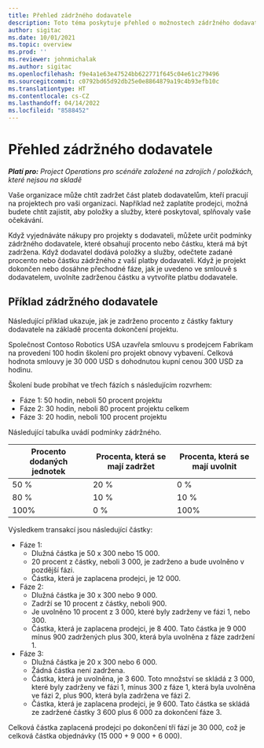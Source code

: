 ```yaml
---
title: Přehled zádržného dodavatele
description: Toto téma poskytuje přehled o možnostech zádržného dodavatele.
author: sigitac
ms.date: 10/01/2021
ms.topic: overview
ms.prod: ''
ms.reviewer: johnmichalak
ms.author: sigitac
ms.openlocfilehash: f9e4a1e63e47524bb622771f645c04e61c279496
ms.sourcegitcommit: c0792bd65d92db25e0e8864879a19c4b93efb10c
ms.translationtype: HT
ms.contentlocale: cs-CZ
ms.lasthandoff: 04/14/2022
ms.locfileid: "8588452"
---
```

# <a name="vendor-retention-overview"></a>Přehled zádržného dodavatele

_**Platí pro:** Project Operations pro scénáře založené na zdrojích / položkách, které nejsou na skladě_

Vaše organizace může chtít zadržet část plateb dodavatelům, kteří pracují na projektech pro vaši organizaci. Například než zaplatíte prodejci, možná budete chtít zajistit, aby položky a služby, které poskytoval, splňovaly vaše očekávání.

Když vyjednáváte nákupy pro projekty s dodavateli, můžete určit podmínky zádržného dodavatele, které obsahují procento nebo částku, která má být zadržena. Když dodavatel dodává položky a služby, odečtete zadané procento nebo částku zádržného z vaší platby dodavateli. Když je projekt dokončen nebo dosáhne přechodné fáze, jak je uvedeno ve smlouvě s dodavatelem, uvolníte zadrženou částku a vytvoříte platbu dodavatele.

## <a name="vendor-retention-example"></a>Příklad zádržného dodavatele

Následující příklad ukazuje, jak je zadrženo procento z částky faktury dodavatele na základě procenta dokončení projektu.

Společnost Contoso Robotics USA uzavřela smlouvu s prodejcem Fabrikam na provedení 100 hodin školení pro projekt obnovy vybavení. Celková hodnota smlouvy je 30 000 USD s dohodnutou kupní cenou 300 USD za hodinu.

Školení bude probíhat ve třech fázích s následujícím rozvrhem:

- Fáze 1: 50 hodin, neboli 50 procent projektu
- Fáze 2: 30 hodin, neboli 80 procent projektu celkem
- Fáze 3: 20 hodin, neboli 100 procent projektu

Následující tabulka uvádí podmínky zádržného.

| **Procento dodaných jednotek** | **Procenta, která se mají zadržet** | **Procenta, která se mají uvolnit** |
| --- | --- | --- |
| 50 % | 20 % | 0 % |
| 80 % | 10 % | 10 % |
| 100% | 0 % | 100% |

Výsledkem transakcí jsou následující částky:

- Fáze 1:
  - Dlužná částka je 50 x 300 nebo 15 000.
  - 20 procent z částky, neboli 3 000, je zadrženo a bude uvolněno v pozdější fázi.
  - Částka, která je zaplacena prodejci, je 12 000.
- Fáze 2:
  - Dlužná částka je 30 x 300 nebo 9 000.
  - Zadrží se 10 procent z částky, neboli 900.
  - Je uvolněno 10 procent z 3 000, které byly zadrženy ve fázi 1, nebo 300.
  - Částka, která je zaplacena prodejci, je 8 400. Tato částka je 9 000 mínus 900 zadržených plus 300, která byla uvolněna z fáze zadržení 1.
- Fáze 3:
  - Dlužná částka je 20 x 300 nebo 6 000.
  - Žádná částka není zadržena.
  - Částka, která je uvolněna, je 3 600. Toto množství se skládá z 3 000, které byly zadrženy ve fázi 1, mínus 300 z fáze 1, která byla uvolněna ve fázi 2, plus 900, která byla zadržena ve fázi 2.
  - Částka, která je zaplacena prodejci, je 9 600. Tato částka se skládá ze zadržené částky 3 600 plus 6 000 za dokončení fáze 3.

Celková částka zaplacená prodejci po dokončení tří fází je 30 000, což je celková částka objednávky (15 000 + 9 000 + 6 000).
